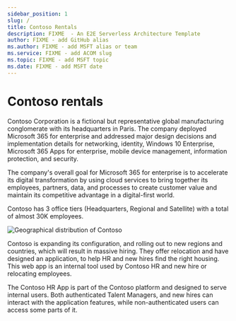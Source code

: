 ```yaml
---
sidebar_position: 1
slug: /
title: Contoso Rentals
description: FIXME  - An E2E Serverless Architecture Template
author: FIXME - add GitHub alias
ms.author: FIXME - add MSFT alias or team
ms.service: FIXME - add ACOM slug
ms.topic: FIXME - add MSFT topic
ms.date: FIXME - add MSFT date
---
```


# Contoso rentals

Contoso Corporation is a fictional but representative global manufacturing conglomerate with its headquarters in Paris. The company deployed Microsoft 365 for enterprise and addressed major design decisions and implementation details for networking, identity, Windows 10 Enterprise, Microsoft 365 Apps for enterprise, mobile device management, information protection, and security.

The company's overall goal for Microsoft 365 for enterprise is to accelerate its digital transformation by using cloud services to bring together its employees, partners, data, and processes to create customer value and maintain its competitive advantage in a digital-first world.

Contoso has 3 office tiers (Headquarters, Regional and Satellite) with a total of almost 30K employees.

![Geographical distribution of Contoso](../../../docs/media/contoso-world-wide.png)

Contoso is expanding its configuration, and rolling out to new regions and countries, which will result in massive hiring. They offer relocation and have designed an application, to help HR and new hires find the right housing. This web app is an internal tool used by Contoso HR and new hire or relocating employees.

The Contoso HR App is part of the Contoso platform and designed to serve internal users. Both authenticated Talent Managers, and new hires can interact with the application features, while non-authenticated users can access some parts of it.
